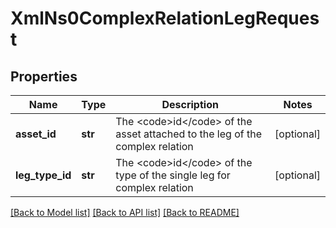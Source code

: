 # XmlNs0ComplexRelationLegRequest

## Properties
Name | Type | Description | Notes
------------ | ------------- | ------------- | -------------
**asset_id** | **str** | The &lt;code&gt;id&lt;/code&gt; of the asset attached to the leg of the complex relation | [optional] 
**leg_type_id** | **str** | The &lt;code&gt;id&lt;/code&gt; of the type of the single leg for complex relation | [optional] 

[[Back to Model list]](../README.md#documentation-for-models) [[Back to API list]](../README.md#documentation-for-api-endpoints) [[Back to README]](../README.md)


